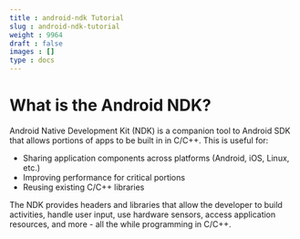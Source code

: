 ```yaml
---
title : android-ndk Tutorial
slug : android-ndk-tutorial
weight : 9964
draft : false
images : []
type : docs
---
```


# What is the Android NDK?

Android Native Development Kit (NDK) is a companion tool to Android SDK that allows portions of apps to be built in in C/C++. This is useful for:

* Sharing application components across platforms (Android, iOS, Linux, etc.)
* Improving performance for critical portions
* Reusing existing C/C++ libraries

The NDK provides headers and libraries that allow the developer to build activities, handle user input, use hardware sensors, access application resources, and more - all the while programming in C/C++.

